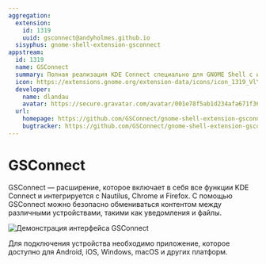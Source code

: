 ```yaml
---
aggregation:
  extension:
    id: 1319
    uuid: gsconnect@andyholmes.github.io
  sisyphus: gnome-shell-extension-gsconnect
appstream:
  id: 1319
  name: GSConnect
  summary: Полная реализация KDE Connect специально для GNOME Shell с интеграцией Nautilus, Chrome и Firefox
  icon: https://extensions.gnome.org/extension-data/icons/icon_1319_VlYFTP0.png
  developer:
    name: dlandau
    avatar: https://secure.gravatar.com/avatar/001e78f5ab1d234afa671f36475fcef3?d=mm&s=128
  url:
    homepage: https://github.com/GSConnect/gnome-shell-extension-gsconnect/wiki
    bugtracker: https://github.com/GSConnect/gnome-shell-extension-gsconnect/issues
---
```


# GSConnect

GSConnect — расширение, которое включает в себя все функции KDE Connect и интегрируется с Nautilus, Chrome и Firefox. С помощью GSConnect можно безопасно обмениваться контентом между различными устройствами, такими как уведомления и файлы.

![Демонстрация интерфейса GSConnect](/gsconnect/menu.png)

Для подключения устройства необходимо приложение, которое доступно для Android, iOS, Windows, macOS и других платформ.

<!--@include: @extensions/.parts/show-install-steps.md-->
<!--@include: @extensions/.parts/install-from-repository.md-->
